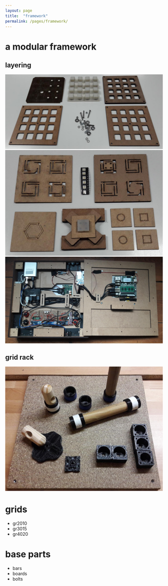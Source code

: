 ```yaml
---
layout: page
title:  "framework"
permalink: /pages/framework/
---
```


# a modular framework

## layering
![layering](img/exp_02.jpg)
![buttons](img/layer_02.jpg)
![mosaik layering final](img/layer_01.jpg)


## grid rack
![exp](img/exp_01.jpg)



# grids
- gr2010
- gr3015
- gr4020

# base parts
- bars
- boards
- bolts

